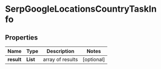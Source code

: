# SerpGoogleLocationsCountryTaskInfo


## Properties

| Name | Type | Description | Notes |
|------------ | ------------- | ------------- | -------------|
**result** | **List<SerpGoogleLocationsCountryResultInfo>** | array of results |[optional]|